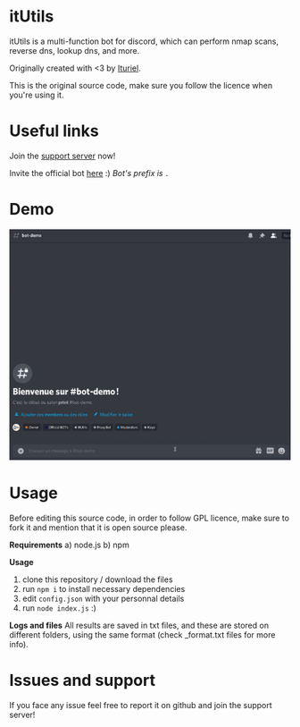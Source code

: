 # itUtils
itUtils is a multi-function bot for discord, which can perform nmap scans, reverse dns, lookup dns, and more.

Originally created with <3 by [Ituriel](https://github.com/nulledituriel).

This is the original source code, make sure you follow the licence when you're using it.

# Useful links
Join the [support server](https://discord.gg/rX8mmXrQce) now!

Invite the official bot [here](https://discord.com/api/oauth2/authorize?client_id=809382260544372747&permissions=8&scope=bot) :) *Bot's prefix is `.`*

# Demo
![Demo](demo.gif)

# Usage
Before editing this source code, in order to follow GPL licence, make sure to fork it and mention that it is open source please.

**Requirements**
a) node.js
b) npm

**Usage**
1. clone this repository / download the files
2. run `npm i` to install necessary dependencies
3. edit `config.json` with your personnal details
4. run `node index.js` :)

**Logs and files**
All results are saved in txt files, and these are stored on different folders, using the same format (check <method>_format.txt files for more info).

# Issues and support
If you face any issue feel free to report it on github and join the support server!
